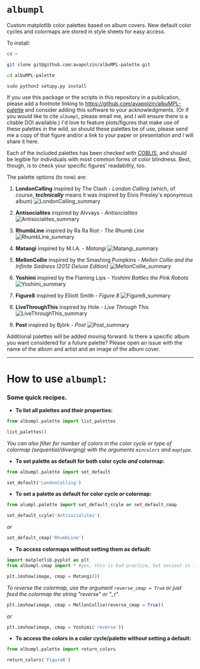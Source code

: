 # `albumpl `
Custom matplotlib color palettes based on album covers. New default color cycles and colormaps are stored in style sheets for easy access.

To install:
```bash
cd ~

git clone git@github.com:avapolzin/albuMPL-palette.git

cd albuMPL-palette

sudo python3 setupy.py install

````

If you use this package or the scripts in this repository in a publication, please add a footnote linking to https://github.com/avapolzin/albuMPL-palette and consider adding this software to your acknowledgments. (Or if you would like to cite `albumpl`, please email me, and I will ensure there is a citable DOI available.) I'd love to feature plots/figures that make use of these palettes in the wild, so should these palettes be of use, please send me a copy of that figure and/or a link to your paper or presentation and I will share it here.

Each of the included palettes has been checked with [COBLIS](https://www.color-blindness.com/coblis-color-blindness-simulator/), and should be legible for individuals with most common forms of color blindness. Best, though, is to check your specific figures' readability, too.


The palette options (to now) are:
1. __LondonCalling__ inspired by The Clash - _London Calling_ (which, of course, ***technically*** means it was inspired by Elvis Presley's eponymous album)
![LondonCalling_summary](https://user-images.githubusercontent.com/29441772/149859998-c0d2990b-123f-40f2-90ca-644cfaae0cdf.png)

2. __Antisocialites__ inspired by Alvvays - _Antisocialites_
![Antisocialites_summary](https://user-images.githubusercontent.com/29441772/149859986-f0f7c779-398e-43ab-996a-245179045783.png)

3. __RhumbLine__ inspired by Ra Ra Riot - _The Rhumb Line_
![RhumbLine_summary](https://user-images.githubusercontent.com/29441772/149860002-220f06c8-ed04-4a83-8c00-36e3e424af54.png)

4. __Matangi__ inspired by M.I.A. - _Matangi_
![Matangi_summary](https://user-images.githubusercontent.com/29441772/188832951-59b23143-d6fc-4e10-9f2a-2d2aaa967ce1.png)

5. __MellonCollie__ inspired by the Smashing Pumpkins - _Mellon Collie and the Infinite Sadness (2012 Deluxe Edition)_
![MellonCollie_summary](https://user-images.githubusercontent.com/29441772/188832959-3bfdc247-c103-4891-9009-1fcdcdb4723d.png)

6. __Yoshimi__ inspired by the Flaming Lips - _Yoshimi Battles the Pink Robots_
![Yoshimi_summary](https://user-images.githubusercontent.com/29441772/189017212-7bed5791-cd85-4a2f-b699-5cbe4444fb06.png)

7. __Figure8__ inspired by Elliott Smith - _Figure 8_
![Figure8_summary](https://user-images.githubusercontent.com/29441772/189272658-e3becbef-50d6-4c73-b95a-5272dc8ddf86.png)

8. __LiveThroughThis__ inspired by Hole - _Live Through This_
![LiveThroughThis_summary](https://user-images.githubusercontent.com/29441772/196010279-f4d8175c-2012-4f1e-9c78-d8b4d17fc2b0.png)

9. __Post__ inspired by Björk - _Post_
![Post_summary](https://user-images.githubusercontent.com/29441772/197367476-af7bc3d3-4286-41d1-966e-bebc6c51f30b.png)

Additional palettes will be added moving forward. Is there a specific album you want considered for a future palette? Please open an issue with the name of the album and artist and an image of the album cover.

***
# How to use `albumpl`:
### Some quick recipes.

- **To list all palettes and their properties:**
```python
from albumpl.palette import list_palettes

list_palettes()
```
*You can also filter for number of colors in the color cycle or type of colormap (sequential/diverging) with the arguments `mincolors` and `maptype`.*

- **To set palette as default for both color cycle *and* colormap:**
```python
from albumpl.palette import set_default

set_default('LondonCalling')
```

- **To set a palette as default for color cycle *or* colormap:**
```python
from alumpl.palette import set_default_ccyle or set_default_cmap

set_default_ccyle('Antisocialites')
```
*or*
```python
set_default_cmap('RhumbLine')
```

- **To access colormaps without setting them as default:**
```python
import matplotlib.pyplot as plt
from albumpl.cmap import * #yes, this is bad practice, but easiest in this case!

plt.imshow(image, cmap = Matangi())
```
*To reverse the colormap, use the argument `reverse_cmap = True` or just feed the colormap the string "reverse" or "_r".*
```python
plt.imshow(image, cmap = MellonCollie(reverse_cmap = True))
```
*or*
```python
plt.imshow(image, cmap = Yoshimi('reverse'))
```
- **To access the colors in a color cycle/palette without setting a default:**
```python
from albumpl.palette import return_colors

return_colors('Figure8')
```

